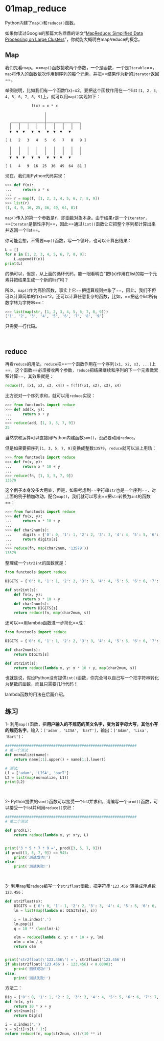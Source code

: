 # 01map_reduce

Python内建了`map()`和`reduce()`函数。

如果你读过Google的那篇大名鼎鼎的论文“[MapReduce: Simplified Data Processing on Large Clusters](http://research.google.com/archive/mapreduce.html)”，你就能大概明白map/reduce的概念。

## Map

我们先看map。==`map()`函数接收两个参数，一个是函数，一个是`Iterable`==，`map`将传入的函数依次作用到序列的每个元素，并把==结果作为新的`Iterator`返回==。

举例说明，比如我们有一个函数f(x)=x2，要把这个函数作用在一个list `[1, 2, 3, 4, 5, 6, 7, 8, 9]`上，就可以用`map()`实现如下：

```ascii
            f(x) = x * x

                  │
                  │
  ┌───┬───┬───┬───┼───┬───┬───┬───┐
  │   │   │   │   │   │   │   │   │
  ▼  ▼  ▼   ▼  ▼   ▼  ▼  ▼   ▼

[ 1   2   3   4   5   6   7   8   9 ]

  │   │   │   │   │   │   │   │   │
  │   │   │   │   │   │   │   │   │
  ▼  ▼  ▼   ▼  ▼   ▼  ▼  ▼   ▼

[ 1   4   9  16  25  36  49  64  81 ]
```

现在，我们用Python代码实现：

```python
>>> def f(x):
...     return x * x
...
>>> r = map(f, [1, 2, 3, 4, 5, 6, 7, 8, 9])
>>> list(r)
[1, 4, 9, 16, 25, 36, 49, 64, 81]
```

`map()`传入的第一个参数是`f`，即函数对象本身。由于结果`r`是一个`Iterator`，==`Iterator`是惰性序列==，因此==通过`list()`函数让它把整个序列都计算出来并返回一个list==。

你可能会想，不需要`map()`函数，写一个循环，也可以计算出结果：

```python
L = []
for n in [1, 2, 3, 4, 5, 6, 7, 8, 9]:
    L.append(f(n))
print(L)
```

的确可以，但是，从上面的循环代码，能一眼看明白“把f(x)作用在list的每一个元素并把结果生成一个新的list”吗？

所以，`map()`作为高阶函数，事实上它==把运算规则抽象了==，因此，我们不但可以计算简单的f(x)=x^2，还可以计算任意复杂的函数，比如，==把这个list所有数字转为字符串==：

```python
>>> list(map(str, [1, 2, 3, 4, 5, 6, 7, 8, 9]))
['1', '2', '3', '4', '5', '6', '7', '8', '9']
```

只需要一行代码。

<br>

## reduce

再看`reduce`的用法。`reduce`把==一个函数作用在一个序列`[x1, x2, x3, ...]`上==，这个函数==必须接收两个参数，`reduce`把结果继续和序列的下一个元素做累积计算==，其效果就是：

```python
reduce(f, [x1, x2, x3, x4]) = f(f(f(x1, x2), x3), x4)
```

比方说对一个序列求和，就可以用`reduce`实现：

```python
>>> from functools import reduce
>>> def add(x, y):
...     return x + y
...
>>> reduce(add, [1, 3, 5, 7, 9])
25
```

当然求和运算可以直接用Python内建函数`sum()`，没必要动用`reduce`。

但是如果要把序列`[1, 3, 5, 7, 9]`变换成整数`13579`，`reduce`就可以派上用场：

```python
>>> from functools import reduce
>>> def fn(x, y):
...     return x * 10 + y
...
>>> reduce(fn, [1, 3, 5, 7, 9])
13579
```

这个例子本身没多大用处，但是，如果考虑到==字符串`str`也是一个序列==，对上面的例子稍加改动，配合`map()`，我们就可以写出==把`str`转换为`int`的函数==：

```python
>>> from functools import reduce
>>> def fn(x, y):
...     return x * 10 + y
...
>>> def char2num(s):
...     digits = {'0': 0, '1': 1, '2': 2, '3': 3, '4': 4, '5': 5, '6': 6, '7': 7, '8': 8, '9': 9}
...     return digits[s]
...
>>> reduce(fn, map(char2num, '13579'))
13579
```

整理成一个`str2int`的函数就是：

```python
from functools import reduce

DIGITS = {'0': 0, '1': 1, '2': 2, '3': 3, '4': 4, '5': 5, '6': 6, '7': 7, '8': 8, '9': 9}

def str2int(s):
    def fn(x, y):
        return x * 10 + y
    def char2num(s):
        return DIGITS[s]
    return reduce(fn, map(char2num, s))
```

还可以==用lambda函数进一步简化==成：

```python
from functools import reduce

DIGITS = {'0': 0, '1': 1, '2': 2, '3': 3, '4': 4, '5': 5, '6': 6, '7': 7, '8': 8, '9': 9}

def char2num(s):
    return DIGITS[s]

def str2int(s):
    return reduce(lambda x, y: x * 10 + y, map(char2num, s))
```

也就是说，假设Python没有提供`int()`函数，你完全可以自己写一个把字符串转化为整数的函数，而且只需要几行代码！

lambda函数的用法在后面介绍。

## 练习

1- 利用`map()`函数，把**用户输入的不规范的英文名字，变为首字母大写，其他小写的规范名字**。输入：`['adam', 'LISA', 'barT']`，输出：`['Adam', 'Lisa', 'Bart']`：

```python
############################################################
# 第一个测试
def normalize(name):
    return name[:1].upper() + name[1:].lower()

# 测试:
L1 = ['adam', 'LISA', 'barT']
L2 = list(map(normalize, L1))
print(L2)
```

<br>

2- Python提供的`sum()`函数可以接受一个list并求和，请编写一个`prod()`函数，可以接受一个list并利用`reduce()`求积：

```python
############################################################
# 第二个测试

def prod(L):
    return reduce(lambda x, y: x*y, L)


print('3 * 5 * 7 * 9 =', prod([3, 5, 7, 9]))
if prod([3, 5, 7, 9]) == 945:
    print('测试成功!')
else:
    print('测试失败!')
```

<br>

3- 利用`map`和`reduce`编写一个`str2float`函数，把字符串`'123.456'`转换成浮点数`123.456`：

```python
def str2float(s):
    DIGITS = {'0': 0, '1': 1, '2': 2, '3': 3, '4': 4, '5': 5, '6': 6, '7': 7, '8': 8, '9': 9, '.': '.'}
    lm = list(map(lambda n: DIGITS[n], s))

    i = lm.index('.')
    lm.pop(i)
    q = 10 ** (len(lm)-i)

    olm = reduce(lambda x, y: x * 10 + y, lm)
    olm = olm / q
    return olm


print('str2float(\'123.456\') =', str2float('123.456'))
if abs(str2float('123.456') - 123.456) < 0.00001:
    print('测试成功!')
else:
    print('测试失败!')
```

方法二：

```python
Dig = {'0': 0, '1': 1, '2': 2, '3': 3, '4': 4, '5': 5, '6': 6, '7': 7, '8': 8, '9': 9}
def fn(x, y):
    return 10 * x + y
def str2num(s):
    return Dig[s]

i = s.index('.')
s = s[:i]+s[i + 1:]
return reduce(fn, map(str2num, s))/(10 ** i)
```



